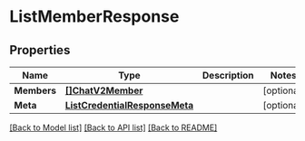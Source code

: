 # ListMemberResponse

## Properties

Name | Type | Description | Notes
------------ | ------------- | ------------- | -------------
**Members** | [**[]ChatV2Member**](ChatV2Member.md) |  |[optional] 
**Meta** | [**ListCredentialResponseMeta**](ListCredentialResponseMeta.md) |  |[optional] 

[[Back to Model list]](../README.md#documentation-for-models) [[Back to API list]](../README.md#documentation-for-api-endpoints) [[Back to README]](../README.md)


